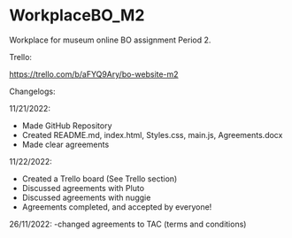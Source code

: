 # WorkplaceBO_M2
Workplace for museum online BO assignment Period 2.

Trello:

https://trello.com/b/aFYQ9Ary/bo-website-m2

Changelogs:

11/21/2022:
- Made GitHub Repository
- Created README.md, index.html, Styles.css, main.js, Agreements.docx
- Made clear agreements

11/22/2022:
- Created a Trello board (See Trello section)
- Discussed agreements with Pluto
- Discussed agreements with nuggie
- Agreements completed, and accepted by everyone!

26/11/2022:
-changed agreements to TAC (terms and conditions) 
